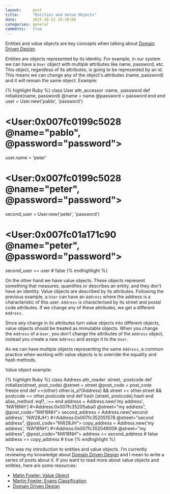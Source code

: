 ```yaml
---
layout:     post
title:      "Entities and Value Objects"
date:       2015-10-22 20:30:00
categories: general
comments:   true
---
```

Entities and value objects are key concepts when talking about [Domain Driven Design][ddd].

Entities are objects represented by its identity. For example, in our system we can have a `User` object with multiple attributes like name, password, etc. This object, regardless of its attributes, is going to be represented by an id. This means we can change any of the object's attributes (name, password) and it will remain the same object. Example:

{% highlight Ruby %}
class User
  attr_accessor :name, :password
  def initialize(name, password)
    @name = name
    @password = password
  end
end
user = User.new('pablo', 'password')
# <User:0x007fc0199c5028 @name="pablo", @password="password">
user.name = 'peter'
# <User:0x007fc0199c5028 @name="peter", @password="password">
second_user = User.new('peter', 'password')
# <User:0x007fc01a171c90 @name="peter", @password="password">
second_user == user # false
{% endhighlight %}

On the other hand we have value objects. These objects represent something that measures, quantifies or describes an entity, and they don’t have an identity. Value objects are described by its attributes. Following the previous example, a `User` can have an `Address` where the address is a characteristic of this user. `Address` is characterised by its street and postal code attributes. If we change any of these attributes, we get a different `Address`.

Since any change in its attributes turn value objects into different objects, value objects should be treated as immutable objects. When you change the `Address` of a `User`, you don’t change the attributes of the `Address` object, instead you create a new `Address` and assign it to the `User`.

As we can have multiple objects representing the same `Address`, a common practice when working with value objects is to override the equality and hash methods.

Value object example:

{% highlight Ruby %}
class Address
  attr_reader :street, :postcode
  def initialize(street, post_code)
    @street = street
    @post_code = post_code
    freeze
  end
  def ==(other)
    other.is_a?(Address) && street == other.street && postcode == other.postcode
  end
  def hash
    [street, postcode].hash
  end
  alias_method :eql?, :==
end
address = Address.new('my address', 'NW18NH')
#<Address:0x007fc35205aba0 @street="my address", @post_code="NW18NH">
second_address = Address.new('second address', 'NW28JH')
#<Address:0x007fc352051578 @street="second address", @post_code="NW28JH">
copy_address = Address.new('my address', 'NW18NH')
#<Address:0x007fc352049008 @street="my address", @post_code="NW18NH">
address == second_address # false
address == copy_address # true
{% endhighlight %}

This was my introduction to entities and value objects. I’m currently reviewing my knowledge about [Domain Driven Design][ddd] and I mean to write a series of posts about it. If you want to read more about value objects and entities, here are some resources:

 - [Matin Fowler: Value Object](http://martinfowler.com/bliki/ValueObject.html)
 - [Martin Fowler: Evans Classification](http://martinfowler.com/bliki/EvansClassification.html)
 - [Domain Driven Design][ddd]

[ddd]: http://www.amazon.com/Domain-Driven-Design-Tackling-Complexity-Software/dp/0321125215
